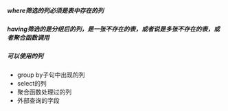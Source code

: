 ##### where筛选的列必须是表中存在的列
##### having筛选的是分组后的列，是一张不存在的表，或者说是多张不存在的表，或者聚合函数调用

##### 可以使用的列
-  group by子句中出现的列
- select的列
- 聚合函数处理过的列
- 外部查询的字段


